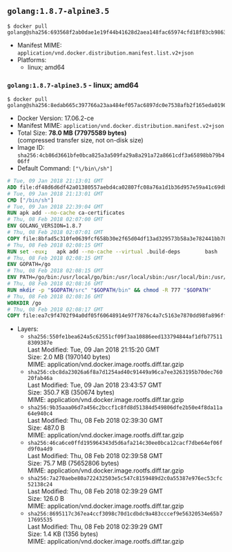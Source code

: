## `golang:1.8.7-alpine3.5`

```console
$ docker pull golang@sha256:693568f2ab0dae1e19f44b41628d2aea148fac65974cfd18f83cb9863ab1a177
```

-	Manifest MIME: `application/vnd.docker.distribution.manifest.list.v2+json`
-	Platforms:
	-	linux; amd64

### `golang:1.8.7-alpine3.5` - linux; amd64

```console
$ docker pull golang@sha256:8edab665c397766a23aa484ef057ac6897dc0e7538afb2f165eda0190f1b3084
```

-	Docker Version: 17.06.2-ce
-	Manifest MIME: `application/vnd.docker.distribution.manifest.v2+json`
-	Total Size: **78.0 MB (77975589 bytes)**  
	(compressed transfer size, not on-disk size)
-	Image ID: `sha256:4cb86d3661bfe0bca825a3a509fa29a8a291a72a8661cdf3a65898bb79b406ff`
-	Default Command: `["\/bin\/sh"]`

```dockerfile
# Tue, 09 Jan 2018 21:13:01 GMT
ADD file:df48d6d6df42a01380557aebd4ca02807fc08a76a1d1b36d957e59a41c69db0b in / 
# Tue, 09 Jan 2018 21:13:01 GMT
CMD ["/bin/sh"]
# Tue, 09 Jan 2018 22:39:04 GMT
RUN apk add --no-cache ca-certificates
# Thu, 08 Feb 2018 02:07:00 GMT
ENV GOLANG_VERSION=1.8.7
# Thu, 08 Feb 2018 02:07:01 GMT
COPY file:8bfad5c310fe0639fcf658b30e2f65d04df13ad329573b58a3e782441bb7839c in /go-alpine-patches/ 
# Thu, 08 Feb 2018 02:08:15 GMT
RUN set -eux; 	apk add --no-cache --virtual .build-deps 		bash 		gcc 		musl-dev 		openssl 		go 	; 	export 		GOROOT_BOOTSTRAP="$(go env GOROOT)" 		GOOS="$(go env GOOS)" 		GOARCH="$(go env GOARCH)" 		GOHOSTOS="$(go env GOHOSTOS)" 		GOHOSTARCH="$(go env GOHOSTARCH)" 	; 	apkArch="$(apk --print-arch)"; 	case "$apkArch" in 		armhf) export GOARM='6' ;; 		x86) export GO386='387' ;; 	esac; 		wget -O go.tgz "https://golang.org/dl/go$GOLANG_VERSION.src.tar.gz"; 	echo '5911e751807eebbc1980dad4305ef5492b96d6cd720bf93cbcefa86e1c195f9e *go.tgz' | sha256sum -c -; 	tar -C /usr/local -xzf go.tgz; 	rm go.tgz; 		cd /usr/local/go/src; 	for p in /go-alpine-patches/*.patch; do 		[ -f "$p" ] || continue; 		patch -p2 -i "$p"; 	done; 	./make.bash; 		rm -rf /go-alpine-patches; 	apk del .build-deps; 		export PATH="/usr/local/go/bin:$PATH"; 	go version
# Thu, 08 Feb 2018 02:08:15 GMT
ENV GOPATH=/go
# Thu, 08 Feb 2018 02:08:15 GMT
ENV PATH=/go/bin:/usr/local/go/bin:/usr/local/sbin:/usr/local/bin:/usr/sbin:/usr/bin:/sbin:/bin
# Thu, 08 Feb 2018 02:08:16 GMT
RUN mkdir -p "$GOPATH/src" "$GOPATH/bin" && chmod -R 777 "$GOPATH"
# Thu, 08 Feb 2018 02:08:16 GMT
WORKDIR /go
# Thu, 08 Feb 2018 02:08:17 GMT
COPY file:ea7c9f4702f94a0df05f60648914e97f7876c4a7c5163e7870dd98fa896ff722 in /usr/local/bin/ 
```

-	Layers:
	-	`sha256:550fe1bea624a5c62551cf09f3aa10886eed133794844af1dfb775118309387e`  
		Last Modified: Tue, 09 Jan 2018 21:15:20 GMT  
		Size: 2.0 MB (1970140 bytes)  
		MIME: application/vnd.docker.image.rootfs.diff.tar.gzip
	-	`sha256:cbc8da23026a6f8a7d1254ad40c91449a96ca7ee3263195b70dec76020fab46a`  
		Last Modified: Tue, 09 Jan 2018 23:43:57 GMT  
		Size: 350.7 KB (350674 bytes)  
		MIME: application/vnd.docker.image.rootfs.diff.tar.gzip
	-	`sha256:9b35aaa06d7a456c2bccf1c8fd8d51384d549806dfe2b50e4f8da11a64e940c4`  
		Last Modified: Thu, 08 Feb 2018 02:39:30 GMT  
		Size: 487.0 B  
		MIME: application/vnd.docker.image.rootfs.diff.tar.gzip
	-	`sha256:46ca6ce0ffd195964343d5d6afa214c30ee0bca12cacf7dbe64ef06fd9f0a4d9`  
		Last Modified: Thu, 08 Feb 2018 02:39:58 GMT  
		Size: 75.7 MB (75652806 bytes)  
		MIME: application/vnd.docker.image.rootfs.diff.tar.gzip
	-	`sha256:7a270aebe80a722432503e5c547c8159489d2c0a55387e976ec53cfc52138c24`  
		Last Modified: Thu, 08 Feb 2018 02:39:29 GMT  
		Size: 126.0 B  
		MIME: application/vnd.docker.image.rootfs.diff.tar.gzip
	-	`sha256:8695117c367ea4ccf3098c70d1cdbdc9a483cccef9e56320534e65b717695535`  
		Last Modified: Thu, 08 Feb 2018 02:39:29 GMT  
		Size: 1.4 KB (1356 bytes)  
		MIME: application/vnd.docker.image.rootfs.diff.tar.gzip
